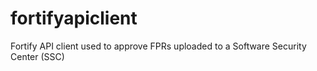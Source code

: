 # fortifyapiclient
Fortify API client used to approve FPRs uploaded to a Software Security Center (SSC)
